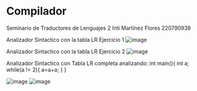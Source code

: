 # Compilador
Seminario de Traductores de Lenguajes 2
Inti Martínez Flores 220790938

Analizador Sintactico con la tabla LR Ejercicio 1
![image](https://user-images.githubusercontent.com/58715706/217390025-685cba70-8b75-49f1-8591-d377291f7829.png)

Analizador Sintactico con la tabla LR Ejercicio 2
![image](https://user-images.githubusercontent.com/58715706/217390340-e175c387-e2ac-4593-bb44-6bdbf8c875ae.png)

Analizador Sintactico con Tabla LR completa analizando:
int main(){
  int a; 
  while(a != 2){
    a=a+a;
  }
}

![image](https://user-images.githubusercontent.com/58715706/219902466-73685dae-d14b-4db9-bf6a-a879fe7de1c2.png)
![image](https://user-images.githubusercontent.com/58715706/219902472-f680b658-70f6-4db7-bc86-08b06b237104.png)
